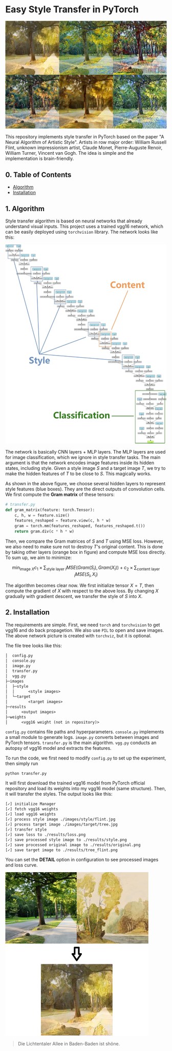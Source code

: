 # Easy Style Transfer in PyTorch

![alt text](./figures/all.png)

This repository implements style transfer in PyTorch based on the paper "A Neural Algorithm of Artistic Style". Artists in row major order: William Russell Flint, unknown impressionism artist, Claude Monet, Pierre-Auguste Renoir, William Turner, Vincent van Gogh. The idea is simple and the implementation is brain-friendly.

## 0. Table of Contents
- [Algorithm](#1-Algorithm)
- [Installation](#2-Installation)

## 1. Algorithm
Style transfer algorithm is based on neural networks that already understand visual inputs. This project uses a trained vgg16 network, which can be easily deployed using `torchvision` library. The network looks like this: 

![alt text](./figures/network.jpg)

The network is basically CNN layers + MLP layers. The MLP layers are used for image classification, which we ignore in style transfer tasks. The main argument is that the network encodes image features inside its hidden states, including style. Given a style image $S$ and a target image $T$, we try to make the hidden features of $T$ to be close to $S$. This magically works.

As shown in the above figure, we choose several hidden layers to represent style features (blue boxes). They are the direct outputs of convolution cells. We first compute the **Gram matrix** of these tensors:

```Python
# transfer.py
def gram_matrix(feature: torch.Tensor):
    c, h, w = feature.size()
    features_reshaped = feature.view(c, h * w)
    gram = torch.mm(features_reshaped, features_reshaped.t())
    return gram.div(c * h * w)
```

Then, we compare the Gram matrices of $S$ and $T$ using MSE loss. However, we also need to make sure not to destroy $T$'s original content. This is done by taking other layers (orange box in figure) and compute MSE loss directly. To sum up, we aim to minimize:

$$
\min_{\text{image }X} c_1 \times \sum_{\text{style layer } l}{MSE(Gram(S_l), Gram(X_l))} + c_2 \times \sum_{\text{content layer }l}{MSE(S_l, X_l)}
$$

The algorithm becomes clear now. We first initialize tensor $X=T$, then compute the gradient of $X$ with respect to the above loss. By changing $X$ gradually with gradient descent, we transfer the style of $S$ into $X$.

## 2. Installation
The requirements are simple. First, we need `torch` and `torchvision` to get vgg16 and do back propagetion. We also use `PIL` to open and save images. The above network picture is created with `torchviz`, but it is optional.

The file tree looks like this:
```
│  config.py 
│  console.py
│  image.py
│  transfer.py
│  vgg.py
├─images
│  ├─style
│  │      <style images>
│  └─target
│         <target images>
├─results
│      <output images>
├─weights
│      <vgg16 weight (not in repository)>
```

`config.py` contains file paths and hyperparameters. `console.py` implements a small module to generate logs. `image.py` converts between images and PyTorch tensors. `transfer.py` is the main algorithm. `vgg.py` conducts an autopsy of vgg16 model and extracts the features.

To run the code, we first need to modify `config.py` to set up the experiment, then simply run 
```Bash
python transfer.py
```

It will first download the trained vgg16 model from PyTorch official repository and load its weights into my vgg16 model (same structure). Then, it will transfer the styles. The output looks like this:
```
[✓] initialize Manager
[✓] fetch vgg16 weights
[✓] load vgg16 weights
[✓] process style image ./images/style/flint.jpg
[✓] process target image ./images/target/tree.jpg
[✓] transfer style
[✓] save loss to ./results/loss.png
[✓] save processed style image to ./results/style.png
[✓] save processed original image to ./results/original.png
[✓] save target image to ./results/tree_flint.png
```

You can set the **DETAIL** option in configuration to see processed images and loss curve. 

![alt text](./figures/transfer.png)

> Die Lichtentaler Allee in Baden-Baden ist shöne.
